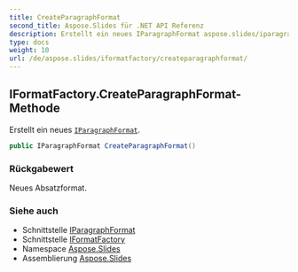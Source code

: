 ```yaml
---
title: CreateParagraphFormat
second_title: Aspose.Slides für .NET API Referenz
description: Erstellt ein neues IParagraphFormat aspose.slides/iparagraphformat.
type: docs
weight: 10
url: /de/aspose.slides/iformatfactory/createparagraphformat/
---
```


## IFormatFactory.CreateParagraphFormat-Methode

Erstellt ein neues [`IParagraphFormat`](../../iparagraphformat).

```csharp
public IParagraphFormat CreateParagraphFormat()
```

### Rückgabewert

Neues Absatzformat.

### Siehe auch

* Schnittstelle [IParagraphFormat](../../iparagraphformat)
* Schnittstelle [IFormatFactory](../../iformatfactory)
* Namespace [Aspose.Slides](../../iformatfactory)
* Assemblierung [Aspose.Slides](../../../)

<!-- DO NOT EDIT: generiert von xmldocmd für Aspose.Slides.dll -->